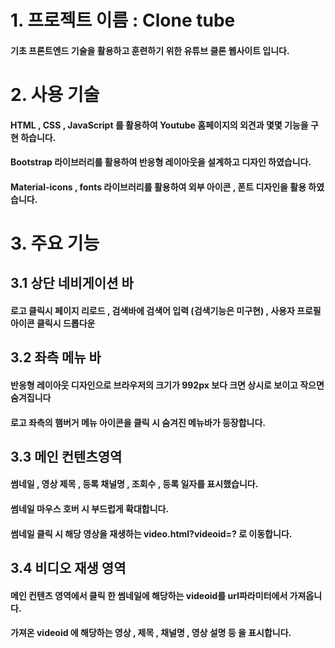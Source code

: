 # 1. 프로젝트 이름 : Clone tube
#### 기초 프론트엔드 기술을 활용하고 훈련하기 위한 유튜브 클론 웹사이트 입니다.


# 2. 사용 기술 
#### HTML , CSS , JavaScript 를 활용하여 Youtube 홈페이지의 외견과 몇몇 기능을 구현 하습니다.
#### Bootstrap 라이브러리를 활용하여 반응형 레이아웃을 설계하고 디자인 하였습니다.
#### Material-icons , fonts 라이브러리를 활용하여 외부 아이콘 ,  폰트 디자인을 활용 하였습니다.


# 3. 주요 기능
## 3.1 상단 네비게이션 바
#### 로고 클릭시 페이지 리로드 , 검색바에 검색어 입력 (검색기능은 미구현) , 사용자 프로필 아이콘 클릭시 드롭다운

## 3.2 좌측 메뉴 바
#### 반응형 레이아웃 디자인으로 브라우저의 크기가 992px 보다 크면 상시로 보이고 작으면 숨겨집니다
#### 로고 좌측의 햄버거 메뉴 아이콘을 클릭 시 숨겨진 메뉴바가 등장합니다.

## 3.3 메인 컨텐츠영역
#### 썸네일 , 영상 제목 , 등록 채널명 , 조회수 , 등록 일자를 표시했습니다.
#### 썸네일 마우스 호버 시 부드럽게 확대합니다.
#### 썸네일 클릭 시 해당 영상을 재생하는 video.html?videoid=? 로 이동합니다.

## 3.4 비디오 재생 영역
#### 메인 컨텐츠 영역에서 클릭 한 썸네일에 해당하는 videoid를 url파라미터에서 가져옵니다.
#### 가져온 videoid 에 해당하는 영상 , 제목 , 채널명 , 영상 설명 등 을 표시합니다.

